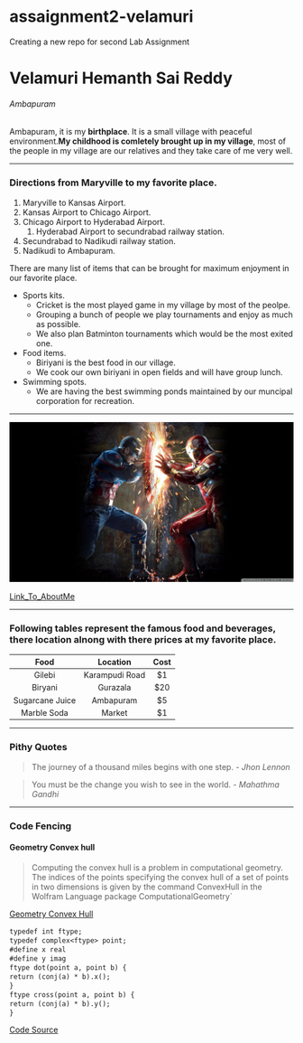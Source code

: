 # assaignment2-velamuri
Creating a new repo for second Lab Assignment
 # Velamuri Hemanth Sai Reddy 
 ###### Ambapuram

 Ambapuram, it is my **birthplace**. It is a small village with peaceful environment.**My childhood is comletely brought up in my village**, most of the people in my village are our relatives and they take care of me very well.

***

### Directions from Maryville to my favorite place.
1. Maryville to Kansas Airport.
2. Kansas Airport to Chicago Airport.
3. Chicago Airport to Hyderabad Airport.
    1. Hyderabad Airport to secundrabad railway station.
4. Secundrabad to Nadikudi railway station.
5. Nadikudi to Ambapuram.

There are many list of items that can be brought for maximum enjoyment in our favorite place.
* Sports kits.
    * Cricket is the most played game in my village by most of the peolpe.
    * Grouping a bunch of people we play tournaments and enjoy as much as possible.
    * We also plan Batminton tournaments which would be the most exited one.
* Food items.
    * Biriyani is the best food in our village.
    * We cook our own biriyani in open fields and will have group lunch.
* Swimming spots.
    * We are having the best swimming ponds maintained by our muncipal corporation for recreation.

***

 ![MyImage](images/55562.png)

 
 [Link_To_AboutMe](https://github.com/hemanthsaireddyvelamuri/assaignment2-velamuri/blob/0959a2e60a5758ad50ce10ea4ee89cc4d886c166/AboutMe.md)

***

### Following tables represent the famous food and beverages, there location alnong with there prices at my favorite place.  

| Food | Location | Cost |
| :---: | :---: | :---: |
| Gilebi | Karampudi Road | $1 |
| Biryani | Gurazala | $20 |
| Sugarcane Juice | Ambapuram | $5 |
| Marble Soda | Market | $1 |

 ***

 ### Pithy Quotes

> The journey of a thousand miles begins with one step. - *Jhon Lennon*

> You must be the change you wish to see in the world. - *Mahathma Gandhi*

***
### Code Fencing

#### Geometry Convex hull

> Computing the convex hull is a problem in computational geometry. The indices of the points specifying the convex hull of a set of points in two dimensions is given by the command ConvexHull in the Wolfram Language package ComputationalGeometry`

[ Geometry Convex Hull ](https://mathworld.wolfram.com/ConvexHull.html)

    typedef int ftype;  
    typedef complex<ftype> point;  
    #define x real  
    #define y imag  
    ftype dot(point a, point b) {  
    return (conj(a) * b).x();  
    }  
    ftype cross(point a, point b) {  
    return (conj(a) * b).y();  
    }  

  [Code Source](https://cp-algorithms.com/geometry/convex_hull_trick.html) 
